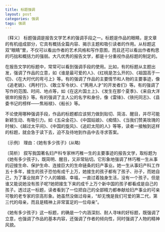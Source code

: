 ```yaml
---
title: 标题强调
layout: post
categories: 强调
tags: 强调
---
```


〔释义〕 标题强调是报告文学艺术的强调手段之一。标题是作品的眼睛，是文章的有机组成部分，它具有概括全篇内容、揭示主题和吸引读者的作用。从标题这双“眼睛”里，不仅可以看出作者的艺术风格和写作意图，而且还可以看出作者构思的巧拙和概括力的强弱。大凡优秀的报告文学，都是十分重视作品标题的制定的。

在报告文学的标题中，常常可以看到强调手段的使用。比如，有的标题从主题出发，强调了作品的立意，如《谁是最可爱的人》、《红桃是怎么开的》、《祖国高于一切》、《在大时代的弯弓上》等。有的强调了作品的主要情节和人物的主要事迹，像《追老姚》、《两村行》、《敢立军令状》、《“两用人才”的开发者们》等。有的强调了写作的范围、时间、地点等，如《在这片国土上》、《发生在那个夏季》、《来自大洋彼岸的报告》等。有的强调了主人公的名字和身份，像《雷锋》、《铁托同志》、《县委书记的榜样——焦裕禄》、《船长》等。

不论使用哪种强调手段，作品的标题都应该努力做到贴切、简洁、醒目，并尽可能新颖生动、有吸引力。如《五朵金花》、《中国姑娘》、《痴情》、《当我们赞美玫瑰的时候》、《越过太平间》、《中国的旋风》、《追赶太阳的人》等等，读者一接触到这样的标题，就会急于读下去，迫不及待地到作品中去寻求答案。

〔示例〕 理由：《她有多少孩子》(从略)

〔简析〕 叙写我国著名妇产科专家林巧稚一生的主要事迹的报告文学，取标题为《她有多少孩子》，既简明、醒目，又非常贴切。它形象地强调了林巧稚一生从事的迎接生命、保护生命、连接巨大的生命链条的妇产事业。她一生从事妇产科工作五十多年，接生的孩子恐怕有成千上万，她接生的孩子都有了孩子、孙子，而她自己，为了事业抛弃了个人的婚姻、幸福，一直过着独身生活，没有一个孩子。但是谁又能说她没有孩子呢?她把接生下来的成千上万个新中国的孩子都看成是自己的孩子。透过这一标题，读者看到了一位把自己的全部精力都奉献给妇产事业的可亲可敬的老专家的崇高形象。她虽然没做过母亲，“却无愧是我们可爱的第二代，第三代的母亲，而且是精神上非常富足的一位母亲”。

《她有多少孩子》这一标题，的确是一个内涵深刻、耐人寻味的好标题，既强调了立意，也强调了作品的基本内容，还强调了作者的倾向性，同时强调了人物的精神风貌。 